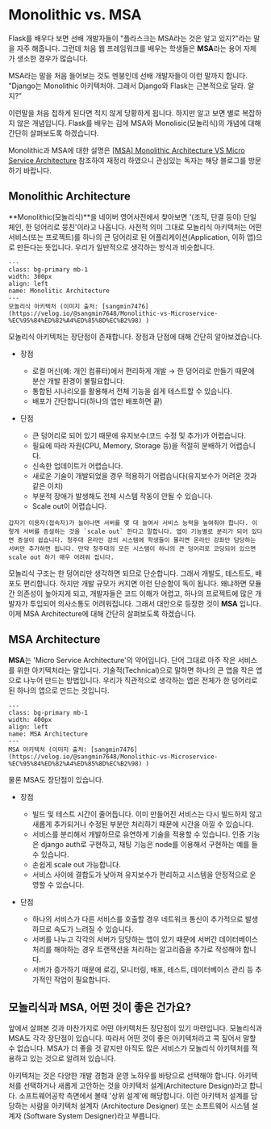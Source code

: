 # Monolithic vs. MSA

Flask를 배우다 보면 선배 개발자들이 "플라스크는 MSA라는 것은 알고 있지?"라는 말을 자주 해줍니다. 그런데 처음 웹 프레임워크를 배우는 학생들은 **MSA**라는 용어 자체가 생소한 경우가 많습니다. 

MSA라는 말을 처음 들어보는 것도 멘붕인데 선배 개발자들이 이런 말까지 합니다. "Django는 Monolithic 아키텍처야. 그래서 Django와 Flask는 근본적으로 달라. 알지?"  

이런말을 처음 접하게 된다면 적지 않게 당황하게 됩니다. 하지만 알고 보면 별로 복잡하지 않은 개념입니다. Flask를 배우는 김에 MSA와 Monolisic(모놀리식)의 개념에 대해 간단히 살펴보도록 하겠습니다.

Monolithic과 MSA에 대한 설명은 [[MSA] Monolithic Architecture VS Micro Service Architecture](https://ssungkang.tistory.com/entry/MSA-Monolithic-Architecture-VS-Micro-Service-Architecture) 참조하여 재정리 하였으니 관심있는 독자는 해당 블로그를 방문하기 바랍니다.

## Monolithic Architecture

**Monolithic(모놀리식)**을 네이버 영어사전에서 찾아보면 '(조직, 단결 등이) 단일체인, 한 덩어리로 뭉친'이라고 나옵니다.
사전적 의미 그대로 모놀리식 아키텍처는 어떤 서비스(또는 프로젝트)를 하나의 큰 덩어리로 된 어플리케이션(Application, 이하 앱)으로 만든다는 뜻입니다. 우리가 일반적으로 생각하는 방식과 비슷합니다.

```{figure} ../../imgs/monolithic.png
---
class: bg-primary mb-1
width: 300px
align: left
name: Monolitic Architecture
---
모놀리식 아키텍처 (이미지 출처: [sangmin7476](https://velog.io/@sangmin7648/Monolithic-vs-Microservice-%EC%95%84%ED%82%A4%ED%85%8D%EC%B2%98) )
```


모놀리식 아키텍처는 장단점이 존재합니다. 장점과 단점에 대해 간단히 알아보겠습니다.

- 장점

    - 로컬 머신(예: 개인 컴퓨터)에서 편리하게 개발 $\to$ 한 덩어리로 만들기 때문에 분산 개발 환경이 불필요합니다.
    - 통합된 시나리오를 활용해서 전체 기능을 쉽게 테스트할 수 있습니다.
    - 배포가 간단합니다(하나의 앱만 배포하면 끝)

- 단점
    - 큰 덩어리로 되어 있기 때문에 유지보수(코드 수정 및 추가)가 어렵습니다.
    - 필요에 따라 자원(CPU, Memory, Storage 등)을 적절히 분배하기 어렵습니다.
    - 신속한 업데이트가 어렵습니다.
    - 새로운 기술이 개발되었을 경우 적용하기 어렵습니다(유지보수가 어려운 것과 같은 이치)
    - 부분적 장애가 발생해도 전체 시스템 작동이 안될 수 있습니다.
    - Scale out이 어렵습니다. 
    
```{admonition} 스케일 아웃(scale out)에 대한 설명
갑자기 이용자(접속자)가 늘어나면 서버를 몇 대 늘여서 서비스 능력을 높여줘야 합니다. 이렇게 서버를 증설하는 것을 `scale out` 한다고 말합니다. 앱이 기능별로 분리가 되어 있다면 증설이 쉽습니다. 청주대 온라인 강의 시스템에 학생들이 몰리면 온라인 강좌만 담당하는 서버만 추가하면 됩니다. 만약 청주대의 모든 시스템이 하나의 큰 덩어리로 코딩되어 있으면 scale out 하기 매우 어려워 집니다.
```

모놀리식 구조는 한 덩어리만 생각하면 되므로 단순합니다. 그래서 개발도, 테스트도, 배포도 편리합니다. 하지만 개발 규모가 커지면 이런 단순함이 독이 됩니다. 왜냐하면 모듈간 의존성이 높아지게 되고, 개발자들은 코드 이해가 어렵고, 하나의 프로젝트에 많은 개발자가 투입되어 의사소통도 어려워집니다. 그래서 대안으로 등장한 것이 **MSA** 입니다. 이제 MSA Architecture에 대해 간단히 살펴보도록 하겠습니다.

## MSA Architecture 

**MSA**는  'Micro Service Architecture'의 약어입니다. 단어 그대로  아주 작은 서비스를 위한 아키텍처라는 말입니다. 
기술적(Technical)으로 말하면 하나의 큰 앱을 작은 앱으로 나누어 만드는 방법입니다.
우리가 직관적으로 생각하는 앱은 전체가 한 덩어리로 된 하나의 앱으로 만드는 것입니다. 

```{figure} ../../imgs/msa.png
---
class: bg-primary mb-1
width: 400px
align: left
name: MSA Architecture
---
MSA 아키텍처 (이미지 출처: [sangmin7476](https://velog.io/@sangmin7648/Monolithic-vs-Microservice-%EC%95%84%ED%82%A4%ED%85%8D%EC%B2%98) )
```

물론 MSA도 장단점이 있습니다. 

- 장점
    - 빌드 및 테스트 시간이 줄어듭니다. 이미 만들어진 서비스는 다시 빌드하지 않고 새롭게 추가되거나 수정된 부분만 처리하기 때문에 시간을 아낄 수 있습니다.
    - 서비스를 분리해서 개발하므로 유연하게 기술을 적용할 수 있습니다. 인증 기능은 django auth로 구현하고, 채팅 기능은 node를 이용해서 구현하는 예를 들 수 있습니다.
    - 손쉽게 scale out 가능합니다.
    - 서비스 사이에 결합도가 낮아져 유지보수가 편리하고 시스템을 안정적으로 운영할 수 있습니다.

- 단점
    - 하나의 서비스가 다른 서비스를 호출할 경우 네트워크 통신이 추가적으로 발생하므로 속도가 느려질 수 있습니다.
    - 서버를 나누고 각각의 서버가 담당하는 앱이 있기 때문에 서버간 데이터베이스 처리를 해야하는 경우 트랜잭션을 처리하는 알고리즘을 추가로 작성해야 합니다.
    - 서버가 증가하기 때문에 로깅, 모니터링, 배포, 테스트, 데이터베이스 관리 등 추가적인 작업이 필요합니다.


## 모놀리식과 MSA, 어떤 것이 좋은 건가요? 
앞에서 살펴본 것과 마찬가지로 어떤 아키텍처든 장단점이 있기 마련입니다. 모놀리식과 MSA도 각각 장단점이 있습니다. 따라서 어떤 것이 좋은 아키텍처라고 콕 짚어서 말할 수 없습니다.  MSA가 더 좋을 것 같지만 아직도 많은 서비스가 모놀리식 아키텍처를 적용하고 있는 것으로 알려져 있습니다.

아키텍처는 것은 다양한 개발 경험과 운영 노하우를 바탕으로 선택해야 합니다. 아키텍처를 선택하거나 새롭게 고안하는 것을 아키텍처 설계(Architecture Design)라고 합니다. 소프트웨어공학 측면에서 볼때 '상위 설계'에 해당합니다. 이런 아키텍처 설계를 담당하는 사람을 아키텍처 설계자 (Architecture Designer) 또는 소프트웨어 시스템 설계자 (Software System Designer)라고 부릅니다.